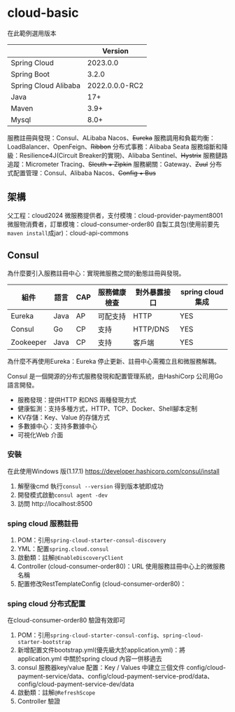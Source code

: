 # cloud-basic
在此範例選用版本

|  | Version |
| -------- | -------- |
| Spring Cloud | 2023.0.0 |
| Spring Boot | 3.2.0 |
| Spring Cloud Alibaba | 2022.0.0.0-RC2 |
| Java | 17+ |
| Maven | 3.9+ |
| Mysql | 8.0+ |

服務註冊與發現：Consul、ALibaba Nacos、~~Eureka~~
服務調用和負載均衡：LoadBalancer、OpenFeign、~~Ribbon~~
分布式事務：Alibaba Seata
服務熔斷和降級：Resilience4J(Circuit Breaker的實現)、Alibaba Sentinel、~~Hystrix~~
服務鏈路追蹤：Micrometer Tracing、~~Sleuth + Zipkin~~
服務網關：Gateway、~~Zuul~~
分布式配置管理：Consul、Alibaba Nacos、~~Config + Bus~~

## 架構
父工程：cloud2024
微服務提供者，支付模塊：cloud-provider-payment8001
微服物消費者，訂單模塊：cloud-consumer-order80
自製工具包(使用前要先`maven install`成jar)：cloud-api-commons

## Consul
為什麼要引入服務註冊中心：實現微服務之間的動態註冊與發現。


| 組件 | 語言 | CAP | 服務健康檢查 | 對外暴露接口 | spring cloud 集成 |
| -------- | -------- | -------- | -------- | -------- | -------- |
| Eureka | Java | AP | 可配支持 | HTTP | YES |
| Consul | Go | CP | 支持 | HTTP/DNS | YES |
| Zookeeper | Java | CP | 支持 | 客戶端 | YES |

為什麼不再使用Eureka：Eureka 停止更新、註冊中心需獨立且和微服務解耦。

Consul  是一個開源的分布式服務發現和配置管理系統，由HashiCorp 公司用Go 語言開發。
* 服務發現：提供HTTP 和DNS 兩種發現方式
* 健康監測：支持多種方式，HTTP、TCP、Docker、Shell腳本定制
* KV存儲：Key、Value 的存儲方式
* 多數據中心：支持多數據中心
* 可視化Web 介面

### 安裝
在此使用Windows 版(1.17.1) https://developer.hashicorp.com/consul/install
1. 解壓後cmd 執行`consul --version` 得到版本號即成功
2. 開發模式啟動`consul agent -dev`
3. 訪問 http://localhost:8500

### sping cloud 服務註冊
1. POM：引用`spring-cloud-starter-consul-discovery`
2. YML：配置`spring.cloud.consul`
3. 啟動類：註解`@EnableDiscoveryClient`
4. Controller (cloud-consumer-order80)：URL 使用服務註冊中心上的微服務名稱
5. 配置修改RestTemplateConfig (cloud-consumer-order80)：

### sping cloud 分布式配置
在cloud-consumer-order80 驗證有效即可
1. POM：引用`spring-cloud-starter-consul-config`、`spring-cloud-starter-bootstrap`
2. 新增配置文件bootstrap.yml(優先級大於application.yml)：將application.yml 中關於spring cloud 內容一併移過去
3. consul 服務器key/value 配置：Key / Values 中建立三個文件 config/cloud-payment-service/data、config/cloud-payment-service-prod/data、config/cloud-payment-service-dev/data
4. 啟動類：註解`@RefreshScope`
5. Controller 驗證